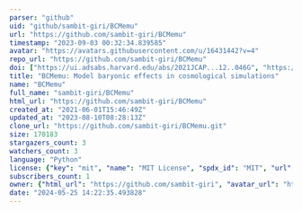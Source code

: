 ```yaml
---
parser: "github"
uid: "github/sambit-giri/BCMemu"
url: "https://github.com/sambit-giri/BCMemu"
timestamp: "2023-09-03 00:32:34.839585"
avatar: "https://avatars.githubusercontent.com/u/16431442?v=4"
repo_url: "https://github.com/sambit-giri/BCMemu"
doi: ["https://ui.adsabs.harvard.edu/abs/2021JCAP...12..046G", "https://ui.adsabs.harvard.edu/abs/2023ascl.soft08010G/abstract"]
title: "BCMemu: Model baryonic effects in cosmological simulations"
name: "BCMemu"
full_name: "sambit-giri/BCMemu"
html_url: "https://github.com/sambit-giri/BCMemu"
created_at: "2021-06-01T15:46:49Z"
updated_at: "2023-08-10T08:28:13Z"
clone_url: "https://github.com/sambit-giri/BCMemu.git"
size: 170183
stargazers_count: 3
watchers_count: 3
language: "Python"
license: {"key": "mit", "name": "MIT License", "spdx_id": "MIT", "url": "https://api.github.com/licenses/mit", "node_id": "MDc6TGljZW5zZTEz"}
subscribers_count: 1
owner: {"html_url": "https://github.com/sambit-giri", "avatar_url": "https://avatars.githubusercontent.com/u/16431442?v=4", "login": "sambit-giri", "type": "User"}
date: "2024-05-25 14:22:35.493828"
---
```

